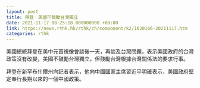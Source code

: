 ```yaml
---
layout: post
title: 拜登︰美國不鼓勵台灣獨立
date: 2021-11-17 08:25:18.000000000 +08:00
link: https://news.rthk.hk/rthk/ch/component/k2/1620166-20211117.htm
categories: rthk
---
```


美國總統拜登在美中元首視像會談後一天，再談及台灣問題，表示美國政府的台灣政策沒有改變，美國不鼓勵台灣獨立，但鼓勵台灣根據台灣關係法的要求行事。

拜登在新罕布什爾州向記者表示，他向中國國家主席習近平明確表示，美國政府堅定奉行長期以來的一個中國政策。
